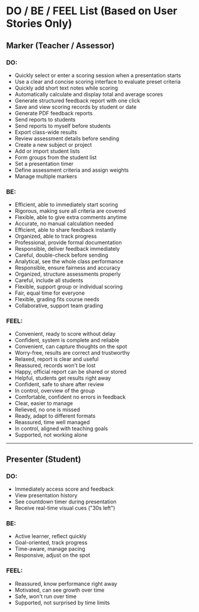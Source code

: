 # DO / BE / FEEL List (Based on User Stories Only)

## Marker (Teacher / Assessor)

### DO:

* Quickly select or enter a scoring session when a presentation starts
* Use a clear and concise scoring interface to evaluate preset criteria
* Quickly add short text notes while scoring
* Automatically calculate and display total and average scores
* Generate structured feedback report with one click
* Save and view scoring records by student or date
* Generate PDF feedback reports
* Send reports to students
* Send reports to myself before students
* Export class-wide results
* Review assessment details before sending
* Create a new subject or project
* Add or import student lists
* Form groups from the student list
* Set a presentation timer
* Define assessment criteria and assign weights
* Manage multiple markers

### BE:

* Efficient, able to immediately start scoring
* Rigorous, making sure all criteria are covered
* Flexible, able to give extra comments anytime
* Accurate, no manual calculation needed
* Efficient, able to share feedback instantly
* Organized, able to track progress
* Professional, provide formal documentation
* Responsible, deliver feedback immediately
* Careful, double-check before sending
* Analytical, see the whole class performance
* Responsible, ensure fairness and accuracy
* Organized, structure assessments properly
* Careful, include all students
* Flexible, support group or individual scoring
* Fair, equal time for everyone
* Flexible, grading fits course needs
* Collaborative, support team grading

### FEEL:

* Convenient, ready to score without delay
* Confident, system is complete and reliable
* Convenient, can capture thoughts on the spot
* Worry-free, results are correct and trustworthy
* Relaxed, report is clear and useful
* Reassured, records won't be lost
* Happy, official report can be shared or stored
* Helpful, students get results right away
* Confident, safe to share after review
* In control, overview of the group
* Comfortable, confident no errors in feedback
* Clear, easier to manage
* Relieved, no one is missed
* Ready, adapt to different formats
* Reassured, time well managed
* In control, aligned with teaching goals
* Supported, not working alone

---

## Presenter (Student)

### DO:

* Immediately access score and feedback
* View presentation history
* See countdown timer during presentation
* Receive real-time visual cues ("30s left")

### BE:

* Active learner, reflect quickly
* Goal-oriented, track progress
* Time-aware, manage pacing
* Responsive, adjust on the spot

### FEEL:

* Reassured, know performance right away
* Motivated, can see growth over time
* Safe, won't run over time
* Supported, not surprised by time limits

